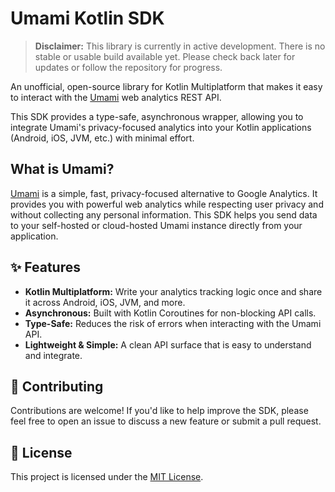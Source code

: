 # Umami Kotlin SDK

> **Disclaimer:** This library is currently in active development. There is no stable or usable build available yet. Please check back later for updates or follow the repository for progress.

An unofficial, open-source library for Kotlin Multiplatform that makes it easy to interact with the [Umami](https://umami.is) web analytics REST API.

This SDK provides a type-safe, asynchronous wrapper, allowing you to integrate Umami's privacy-focused analytics into your Kotlin applications (Android, iOS, JVM, etc.) with minimal effort.

## What is Umami?

[Umami](https://umami.is) is a simple, fast, privacy-focused alternative to Google Analytics. It provides you with powerful web analytics while respecting user privacy and without collecting any personal information. This SDK helps you send data to your self-hosted or cloud-hosted Umami instance directly from your application.

## ✨ Features

* **Kotlin Multiplatform:** Write your analytics tracking logic once and share it across Android, iOS, JVM, and more.
* **Asynchronous:** Built with Kotlin Coroutines for non-blocking API calls.
* **Type-Safe:** Reduces the risk of errors when interacting with the Umami API.
* **Lightweight & Simple:** A clean API surface that is easy to understand and integrate.

## 🙌 Contributing

Contributions are welcome\! If you'd like to help improve the SDK, please feel free to open an issue to discuss a new feature or submit a pull request.

## 📜 License

This project is licensed under the [MIT License](LICENSE).

